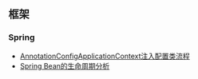## 框架

### Spring

- [AnnotationConfigApplicationContext注入配置类流程](https://github.com/itlixudong/JavaNote/blob/main/src/spring/AnnotationConfigApplicationContext%E6%B3%A8%E5%85%A5%E9%85%8D%E7%BD%AE%E7%B1%BB%E6%B5%81%E7%A8%8B.md)
- [Spring Bean的生命周期分析](https://github.com/itlixudong/JavaNote/blob/main/src/spring/Spring%20Bean%E7%9A%84%E7%94%9F%E5%91%BD%E5%91%A8%E6%9C%9F%E5%88%86%E6%9E%90.md)

